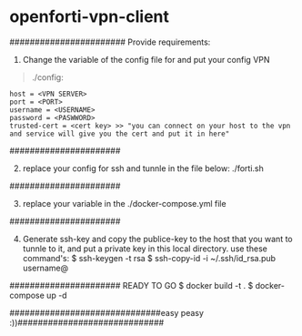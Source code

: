 # openforti-vpn-client
#######################
Provide requirements:

1. Change the variable of the config file for and put your config VPN
> ./config:
```
host = <VPN SERVER>
port = <PORT>
username = <USERNAME>
password = <PASWWORD>
trusted-cert = <cert key> >> "you can connect on your host to the vpn and service will give you the cert and put it in here"
```

######################

2. replace your config for ssh and tunnle in the file below:
./forti.sh

######################

3. replace your variable in the ./docker-compose.yml file

######################

4. Generate ssh-key and copy the publice-key to the host that you want to tunnle to it, and put a private key in this local directory.
use these command's:
        $ ssh-keygen -t rsa
        $ ssh-copy-id -i ~/.ssh/id_rsa.pub username@<remote IP>

######################
READY TO GO
$ docker build -t <image-name> .
$ docker-compose up -d

##############################easy peasy :))#############################
